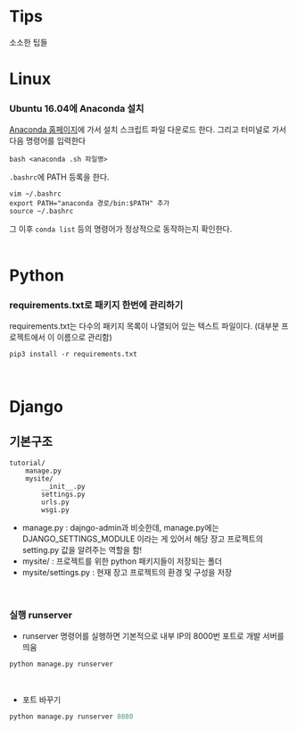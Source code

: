 # Tips
소소한 팁들

# Linux
### Ubuntu 16.04에 Anaconda 설치
[Anaconda 홈페이지]()에 가서 설치 스크립트 파일 다운로드 한다. 그리고 터미널로 가서 다음 명령어를 입력한다
```shell
bash <anaconda .sh 파일명>
```
`.bashrc`에 PATH 등록을 한다. 
```shell
vim ~/.bashrc
export PATH="anaconda 경로/bin:$PATH" 추가
source ~/.bashrc
```
그 이후 `conda list` 등의 명령어가 정상적으로 동작하는지 확인한다.
<br><br>

# Python 
### requirements.txt로 패키지 한번에 관리하기
requirements.txt는 다수의 패키지 목록이 나열되어 있는 텍스트 파일이다. (대부분 프로젝트에서 이 이름으로 관리함) <br>
```shell
pip3 install -r requirements.txt
```
<br>

# Django
## 기본구조
```shell
tutorial/
    manage.py
    mysite/
        __init__.py
        settings.py
        urls.py
        wsgi.py
```
* manage.py : dajngo-admin과 비슷한데, manage.py에는 DJANGO_SETTINGS_MODULE 이라는 게 있어서 해당 장고 프로젝트의 setting.py 값을 알려주는 역할을 함!
* mysite/ : 프로젝트를 위한 python 패키지들이 저장되는 폴더
* mysite/settings.py : 현재 장고 프로젝트의 환경 및 구성을 저장
<br>

### 실행 runserver
* runserver 명령어를 실행하면 기본적으로 내부 IP의 8000번 포트로 개발 서버를 띄움
```python
python manage.py runserver
```
<br>

* 포트 바꾸기
```python
python manage.py runserver 8080
```
